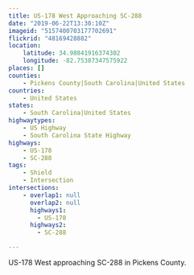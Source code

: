 ```yaml
---
title: US-178 West Approaching SC-288
date: "2019-06-22T13:30:10Z"
imageid: "5157400703177702691"
flickrid: "48169428882"
location:
    latitude: 34.98841916374302
    longitude: -82.75387347575922
places: []
counties:
    - Pickens County|South Carolina|United States
countries:
    - United States
states:
    - South Carolina|United States
highwaytypes:
    - US Highway
    - South Carolina State Highway
highways:
    - US-178
    - SC-288
tags:
    - Shield
    - Intersection
intersections:
    - overlap1: null
      overlap2: null
      highways1:
        - US-178
      highways2:
        - SC-288

---
```

US-178 West approaching SC-288 in Pickens County.
